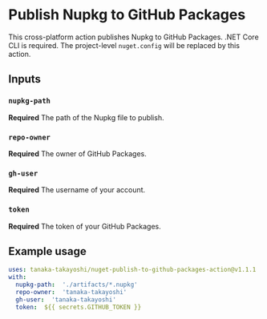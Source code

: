 # Publish Nupkg to GitHub Packages

This cross-platform action publishes Nupkg to GitHub Packages. .NET Core CLI is required. The project-level `nuget.config` will be replaced by this action.

## Inputs

### `nupkg-path`

**Required** The path of the Nupkg file to publish.

### `repo-owner`

**Required** The owner of GitHub Packages.

### `gh-user`

**Required** The username of your account.

### `token`

**Required** The token of your GitHub Packages.

## Example usage

```yaml
uses: tanaka-takayoshi/nuget-publish-to-github-packages-action@v1.1.1
with:
  nupkg-path:  './artifacts/*.nupkg'
  repo-owner:  'tanaka-takayoshi'
  gh-user:  'tanaka-takayoshi'
  token:  ${{ secrets.GITHUB_TOKEN }}
```
